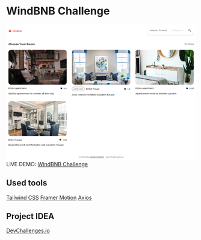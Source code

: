 <h1>WindBNB Challenge</h1>
<img src="./src/assets/img/website.png" alt="website logo"/>

<br>

<div>LIVE DEMO: <a href="https://windbnb-challenge-bedena2000.netlify.app/" target="_blank">WindBNB Challenge</a> </div>

<h2>Used tools</h2>
<a href="https://tailwindcss.com/">Tailwind CSS</a>
<a href="https://www.framer.com/motion/">Framer Motion</a>
<a href="https://axios-http.com/">Axios</a>

<h2>Project IDEA</h2>
<a href="https://devchallenges.io/">DevChallenges.io</a>